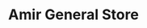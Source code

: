 ---
title: "Amir General Store"
url: /karachi/amir-general-store-e4-33-street-no-4-moosa-colony-musa-colony-gulberg-town/
shop: general
---